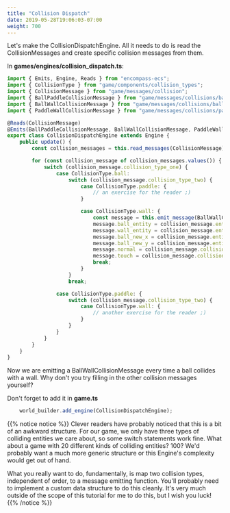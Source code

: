 ```yaml
---
title: "Collision Dispatch"
date: 2019-05-28T19:06:03-07:00
weight: 700
---
```


Let's make the CollisionDispatchEngine. All it needs to do is read the CollisionMessages and create specific collision messages from them.

In **games/engines/collision_dispatch.ts**:

```ts
import { Emits, Engine, Reads } from "encompass-ecs";
import { CollisionType } from "game/components/collision_types";
import { CollisionMessage } from "game/messages/collision";
import { BallPaddleCollisionMessage } from "game/messages/collisions/ball_paddle";
import { BallWallCollisionMessage } from "game/messages/collisions/ball_wall";
import { PaddleWallCollisionMessage } from "game/messages/collisions/paddle_wall";

@Reads(CollisionMessage)
@Emits(BallPaddleCollisionMessage, BallWallCollisionMessage, PaddleWallCollisionMessage)
export class CollisionDispatchEngine extends Engine {
    public update() {
        const collision_messages = this.read_messages(CollisionMessage);

        for (const collision_message of collision_messages.values()) {
            switch (collision_message.collision_type_one) {
                case CollisionType.ball:
                    switch (collision_message.collision_type_two) {
                        case CollisionType.paddle: {
                            // an exercise for the reader ;)
                        }

                        case CollisionType.wall: {
                            const message = this.emit_message(BallWallCollisionMessage);
                            message.ball_entity = collision_message.entity_one;
                            message.wall_entity = collision_message.entity_two;
                            message.ball_new_x = collision_message.entity_one_new_x;
                            message.ball_new_y = collision_message.entity_one_new_y;
                            message.normal = collision_message.collision_data.normal;
                            message.touch = collision_message.collision_data.touch;
                            break;
                        }
                    }
                    break;

                case CollisionType.paddle: {
                    switch (collision_message.collision_type_two) {
                        case CollisionType.wall: {
                            // another exercise for the reader ;)
                        }
                    }
                }
            }
        }
    }
}
```

Now we are emitting a BallWallCollisionMessage every time a ball collides with a wall. Why don't you try filling in the other collision messages yourself?

Don't forget to add it in **game.ts**

```ts
    world_builder.add_engine(CollisionDispatchEngine);
```

{{% notice notice %}}
Clever readers have probably noticed that this is a bit of an awkward structure. For our game, we only have three types of colliding entities we care about, so some switch statements work fine. What about a game with 20 different kinds of colliding entities? 100? We'd probably want a much more generic structure or this Engine's complexity would get out of hand.

What you really want to do, fundamentally, is map two collision types, independent of order, to a message emitting function. You'll probably need to implement a custom data structure to do this cleanly. It's very much outside of the scope of this tutorial for me to do this, but I wish you luck!
{{% /notice %}}
